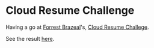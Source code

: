 # Cloud Resume Challenge

Having a go at [Forrest Brazeal](https://twitter.com/forrestbrazeal)'s, [Cloud Resume Challege](https://cloudresumechallenge.dev/).

See the result <a href="https://d10jpm1xixa08n.cloudfront.net">here</a>.
